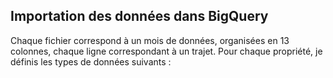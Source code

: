 ## Importation des données dans BigQuery

Chaque fichier correspond à un mois de données, organisées en 13 colonnes, chaque ligne correspondant à un trajet.
Pour chaque propriété, je définis les types de données suivants :
